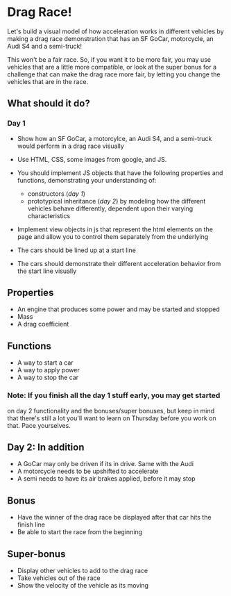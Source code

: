 # Drag Race!

Let's build a visual model of how acceleration works in different vehicles by
making a drag race demonstration that has an SF GoCar, motorcycle, an
Audi S4 and a semi-truck! 

This won't be a fair race. So, if you want it to be more fair, you may use 
vehicles that are a little more compatible, or look at the super bonus
for a challenge that can make the drag race more fair, by letting you
change the vehicles that are in the race.

## What should it do?

### Day 1
* Show how an SF GoCar, a motorcylce, an Audi S4, and a semi-truck would
  perform in a drag race visually

* Use HTML, CSS, some images from google, and JS.

* You should implement JS objects that have the following
  properties and functions, demonstrating your understanding of:
    * constructors (*day 1*) 
    * prototypical inheritance (*day 2*) by modeling how the different 
      vehicles behave differently, dependent upon their varying
      characteristics

* Implement view objects in js that represent the html elements on the
  page and allow you to control them separately from the underlying 

* The cars should be lined up at a start line

* The cars should demonstrate their different acceleration behavior from
  the start line visually

## Properties

* An engine that produces some power and may be started and stopped
* Mass
* A drag coefficient

## Functions
* A way to start a car
* A way to apply power
* A way to stop the car

### Note: If you finish all the day 1 stuff early, you may get started
on day 2 functionality and the bonuses/super bonuses, but keep in mind
that there's still a lot you'll want to learn on Thursday before you 
work on that. Pace yourselves.

## Day 2: In addition

* A GoCar may only be driven if its in drive. Same with the Audi
* A motorcycle needs to be upshifted to accelerate
* A semi needs to have its air brakes applied, before it may stop

## Bonus

* Have the winner of the drag race be displayed after that car hits the
finish line
* Be able to start the race from the beginning

## Super-bonus

* Display other vehicles to add to the drag race
* Take vehicles out of the race
* Show the velocity of the vehicle as its moving
